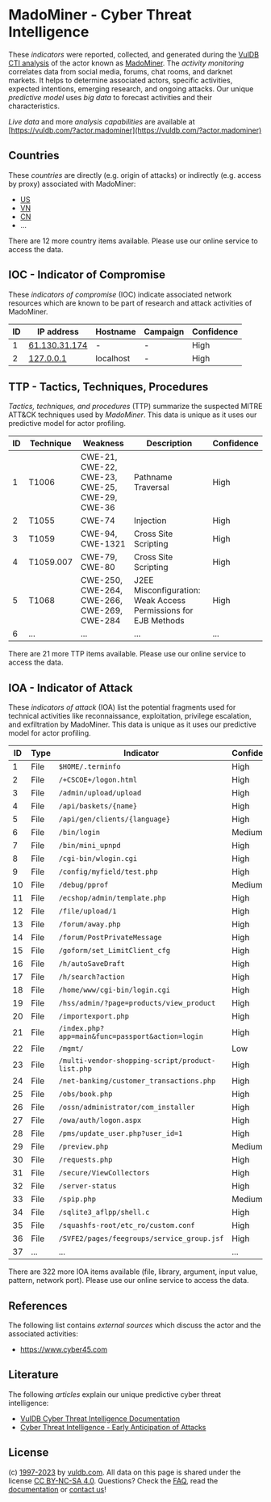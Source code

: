# MadoMiner - Cyber Threat Intelligence

These _indicators_ were reported, collected, and generated during the [VulDB CTI analysis](https://vuldb.com/?kb.cti) of the actor known as [MadoMiner](https://vuldb.com/?actor.madominer). The _activity monitoring_ correlates data from social media, forums, chat rooms, and darknet markets. It helps to determine associated actors, specific activities, expected intentions, emerging research, and ongoing attacks. Our unique _predictive model_ uses _big data_ to forecast activities and their characteristics.

_Live data_ and more _analysis capabilities_ are available at [https://vuldb.com/?actor.madominer](https://vuldb.com/?actor.madominer)

## Countries

These _countries_ are directly (e.g. origin of attacks) or indirectly (e.g. access by proxy) associated with MadoMiner:

* [US](https://vuldb.com/?country.us)
* [VN](https://vuldb.com/?country.vn)
* [CN](https://vuldb.com/?country.cn)
* ...

There are 12 more country items available. Please use our online service to access the data.

## IOC - Indicator of Compromise

These _indicators of compromise_ (IOC) indicate associated network resources which are known to be part of research and attack activities of MadoMiner.

ID | IP address | Hostname | Campaign | Confidence
-- | ---------- | -------- | -------- | ----------
1 | [61.130.31.174](https://vuldb.com/?ip.61.130.31.174) | - | - | High
2 | [127.0.0.1](https://vuldb.com/?ip.127.0.0.1) | localhost | - | High

## TTP - Tactics, Techniques, Procedures

_Tactics, techniques, and procedures_ (TTP) summarize the suspected MITRE ATT&CK techniques used by _MadoMiner_. This data is unique as it uses our predictive model for actor profiling.

ID | Technique | Weakness | Description | Confidence
-- | --------- | -------- | ----------- | ----------
1 | T1006 | CWE-21, CWE-22, CWE-23, CWE-25, CWE-29, CWE-36 | Pathname Traversal | High
2 | T1055 | CWE-74 | Injection | High
3 | T1059 | CWE-94, CWE-1321 | Cross Site Scripting | High
4 | T1059.007 | CWE-79, CWE-80 | Cross Site Scripting | High
5 | T1068 | CWE-250, CWE-264, CWE-266, CWE-269, CWE-284 | J2EE Misconfiguration: Weak Access Permissions for EJB Methods | High
6 | ... | ... | ... | ...

There are 21 more TTP items available. Please use our online service to access the data.

## IOA - Indicator of Attack

These _indicators of attack_ (IOA) list the potential fragments used for technical activities like reconnaissance, exploitation, privilege escalation, and exfiltration by MadoMiner. This data is unique as it uses our predictive model for actor profiling.

ID | Type | Indicator | Confidence
-- | ---- | --------- | ----------
1 | File | `$HOME/.terminfo` | High
2 | File | `/+CSCOE+/logon.html` | High
3 | File | `/admin/upload/upload` | High
4 | File | `/api/baskets/{name}` | High
5 | File | `/api/gen/clients/{language}` | High
6 | File | `/bin/login` | Medium
7 | File | `/bin/mini_upnpd` | High
8 | File | `/cgi-bin/wlogin.cgi` | High
9 | File | `/config/myfield/test.php` | High
10 | File | `/debug/pprof` | Medium
11 | File | `/ecshop/admin/template.php` | High
12 | File | `/file/upload/1` | High
13 | File | `/forum/away.php` | High
14 | File | `/forum/PostPrivateMessage` | High
15 | File | `/goform/set_LimitClient_cfg` | High
16 | File | `/h/autoSaveDraft` | High
17 | File | `/h/search?action` | High
18 | File | `/home/www/cgi-bin/login.cgi` | High
19 | File | `/hss/admin/?page=products/view_product` | High
20 | File | `/importexport.php` | High
21 | File | `/index.php?app=main&func=passport&action=login` | High
22 | File | `/mgmt/` | Low
23 | File | `/multi-vendor-shopping-script/product-list.php` | High
24 | File | `/net-banking/customer_transactions.php` | High
25 | File | `/obs/book.php` | High
26 | File | `/ossn/administrator/com_installer` | High
27 | File | `/owa/auth/logon.aspx` | High
28 | File | `/pms/update_user.php?user_id=1` | High
29 | File | `/preview.php` | Medium
30 | File | `/requests.php` | High
31 | File | `/secure/ViewCollectors` | High
32 | File | `/server-status` | High
33 | File | `/spip.php` | Medium
34 | File | `/sqlite3_aflpp/shell.c` | High
35 | File | `/squashfs-root/etc_ro/custom.conf` | High
36 | File | `/SVFE2/pages/feegroups/service_group.jsf` | High
37 | ... | ... | ...

There are 322 more IOA items available (file, library, argument, input value, pattern, network port). Please use our online service to access the data.

## References

The following list contains _external sources_ which discuss the actor and the associated activities:

* https://www.cyber45.com

## Literature

The following _articles_ explain our unique predictive cyber threat intelligence:

* [VulDB Cyber Threat Intelligence Documentation](https://vuldb.com/?kb.cti)
* [Cyber Threat Intelligence - Early Anticipation of Attacks](https://www.scip.ch/en/?labs.20201022)

## License

(c) [1997-2023](https://vuldb.com/?kb.changelog) by [vuldb.com](https://vuldb.com/?kb.about). All data on this page is shared under the license [CC BY-NC-SA 4.0](https://creativecommons.org/licenses/by-nc-sa/4.0/). Questions? Check the [FAQ](https://vuldb.com/?kb.faq), read the [documentation](https://vuldb.com/?kb) or [contact us](https://vuldb.com/?contact)!
